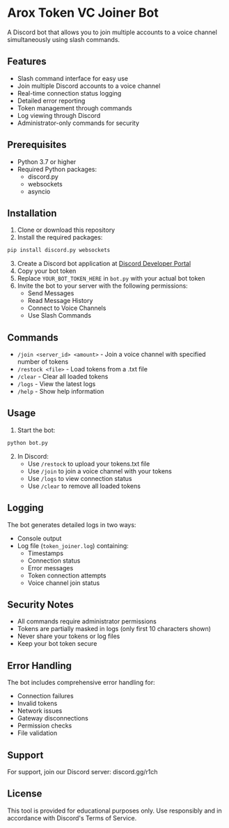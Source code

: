 # Arox Token VC Joiner Bot

A Discord bot that allows you to join multiple accounts to a voice channel simultaneously using slash commands.

## Features

- Slash command interface for easy use
- Join multiple Discord accounts to a voice channel
- Real-time connection status logging
- Detailed error reporting
- Token management through commands
- Log viewing through Discord
- Administrator-only commands for security

## Prerequisites

- Python 3.7 or higher
- Required Python packages:
  - discord.py
  - websockets
  - asyncio

## Installation

1. Clone or download this repository
2. Install the required packages:
```bash
pip install discord.py websockets
```
3. Create a Discord bot application at [Discord Developer Portal](https://discord.com/developers/applications)
4. Copy your bot token
5. Replace `YOUR_BOT_TOKEN_HERE` in `bot.py` with your actual bot token
6. Invite the bot to your server with the following permissions:
   - Send Messages
   - Read Message History
   - Connect to Voice Channels
   - Use Slash Commands

## Commands

- `/join <server_id> <amount>` - Join a voice channel with specified number of tokens
- `/restock <file>` - Load tokens from a .txt file
- `/clear` - Clear all loaded tokens
- `/logs` - View the latest logs
- `/help` - Show help information

## Usage

1. Start the bot:
```bash
python bot.py
```

2. In Discord:
   - Use `/restock` to upload your tokens.txt file
   - Use `/join` to join a voice channel with your tokens
   - Use `/logs` to view connection status
   - Use `/clear` to remove all loaded tokens

## Logging

The bot generates detailed logs in two ways:
- Console output
- Log file (`token_joiner.log`) containing:
  - Timestamps
  - Connection status
  - Error messages
  - Token connection attempts
  - Voice channel join status

## Security Notes

- All commands require administrator permissions
- Tokens are partially masked in logs (only first 10 characters shown)
- Never share your tokens or log files
- Keep your bot token secure

## Error Handling

The bot includes comprehensive error handling for:
- Connection failures
- Invalid tokens
- Network issues
- Gateway disconnections
- Permission checks
- File validation

## Support

For support, join our Discord server: discord.gg/r1ch

## License

This tool is provided for educational purposes only. Use responsibly and in accordance with Discord's Terms of Service. 